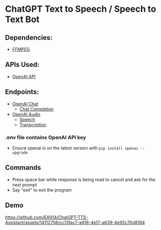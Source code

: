 # ChatGPT Text to Speech / Speech to Text Bot

## Dependencies:
* [FFMPEG](https://ffmpeg.org/)

## APIs Used:
* [OpenAI API](https://platform.openai.com/docs/overview)

## Endpoints:
* [OpenAI Chat](https://platform.openai.com/docs/api-reference/chat)
  * [Chat Completion](https://platform.openai.com/docs/api-reference/chat/create)
* [OpenAI Audio](https://platform.openai.com/docs/api-reference/audio)
  * [Speech](https://platform.openai.com/docs/api-reference/audio/createSpeech)
  * [Transcription](https://platform.openai.com/docs/api-reference/audio/createTranscription)


### .env file contains OpenAI API key

* Ensure openai is on the latest version with `pip install openai --upgrade`

## Commands
* Press space bar while response is being read to cancel and ask for the next prompt
* Say "exit" to exit the program

## Demo
https://github.com/EA914/ChatGPT-TTS-Assistant/assets/14112758/cc13fac7-a918-4e17-a639-4e92c70d8184


